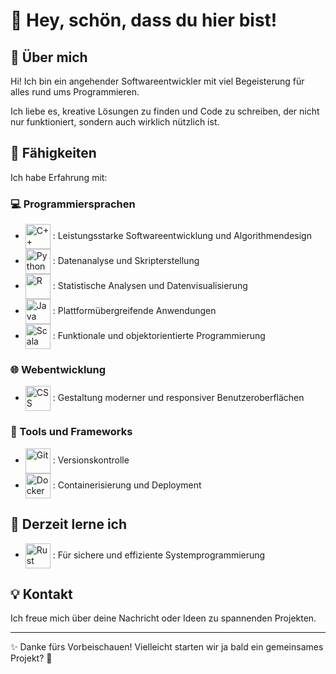 # 👋 Hey, schön, dass du hier bist!

## 🙋 Über mich

Hi! Ich bin ein angehender Softwareentwickler mit viel Begeisterung für alles rund ums Programmieren. 

Ich liebe es, kreative Lösungen zu finden und Code zu schreiben, der nicht nur funktioniert, sondern auch wirklich nützlich ist.

## 🌟 Fähigkeiten

Ich habe Erfahrung mit:

### 💻 Programmiersprachen
- <img src="https://img.icons8.com/color/48/000000/c-plus-plus-logo.png" alt="C++" style="vertical-align:middle; width:40px;"> : Leistungsstarke Softwareentwicklung und Algorithmendesign
- <img src="https://img.icons8.com/color/48/000000/python.png" alt="Python" style="vertical-align:middle; width:40px;"> : Datenanalyse und Skripterstellung
- <img src="https://img.icons8.com/external-becris-flat-becris/48/000000/external-r-data-science-becris-flat-becris.png" alt="R" style="vertical-align:middle; width:40px;"> : Statistische Analysen und Datenvisualisierung
- <img src="https://img.icons8.com/color/48/000000/java-coffee-cup-logo.png" alt="Java" style="vertical-align:middle; width:40px;"> : Plattformübergreifende Anwendungen
- <img src="https://upload.wikimedia.org/wikipedia/commons/3/39/Scala-full-color.svg" alt="Scala" style="vertical-align:middle; width:40px;"> : Funktionale und objektorientierte Programmierung

### 🌐 Webentwicklung
- <img src="https://img.icons8.com/color/48/000000/css3.png" alt="CSS" style="vertical-align:middle; width:40px;"> : Gestaltung moderner und responsiver Benutzeroberflächen

### 🔧 Tools und Frameworks
- <img src="https://img.icons8.com/color/48/000000/git.png" alt="Git" style="vertical-align:middle; width:40px;"> : Versionskontrolle
- <img src="https://img.icons8.com/color/48/000000/docker.png" alt="Docker" style="vertical-align:middle; width:40px;"> : Containerisierung und Deployment

## 🌱 Derzeit lerne ich
- <img src="https://img.icons8.com/color/48/000000/rust-programming-language.png" alt="Rust" style="vertical-align:middle; width:40px;"> : Für sichere und effiziente Systemprogrammierung

## 💡 Kontakt

Ich freue mich über deine Nachricht oder Ideen zu spannenden Projekten.

---

✨ Danke fürs Vorbeischauen! Vielleicht starten wir ja bald ein gemeinsames Projekt? 🚀
